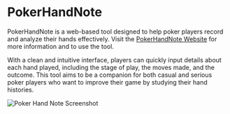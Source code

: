 # PokerHandNote

PokerHandNote is a web-based tool designed to help poker players record and analyze their hands effectively. Visit the [PokerHandNote Website](https://lileetung.github.io/PokerHandNote/) for more information and to use the tool.

With a clean and intuitive interface, players can quickly input details about each hand played, including the stage of play, the moves made, and the outcome. This tool aims to be a companion for both casual and serious poker players who want to improve their game by studying their hand histories.

![Poker Hand Note Screenshot](https://github.com/lileetung/PokerHandNote/assets/83776772/623b3771-7e22-4a6e-afe3-0d306bfe8ed5)

